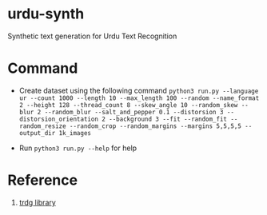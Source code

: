 # urdu-synth
Synthetic text generation for Urdu Text Recognition

# Command
* Create dataset using the following command
```python3 run.py --language ur --count 1000 --length 10 --max_length 100 --random --name_format 2 --height 128 --thread_count 8 --skew_angle 10 --random_skew --blur 2 --random_blur --salt_and_pepper 0.1 --distorsion 3 --distorsion_orientation 2 --background 3 --fit --random_fit --random_resize --random_crop --random_margins --margins 5,5,5,5 --output_dir 1k_images ```

* Run ```python3 run.py --help``` for help

# Reference
1. [trdg library](https://github.com/Belval/TextRecognitionDataGenerator)